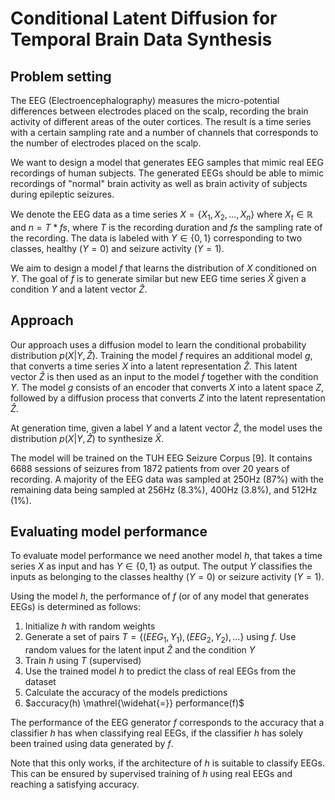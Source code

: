 # Conditional Latent Diffusion for Temporal Brain Data Synthesis

## Problem setting

The EEG (Electroencephalography) measures the micro-potential differences between electrodes placed on the scalp, recording the brain activity of different areas of the outer cortices. The result is a time series with a certain sampling rate and a number of channels that corresponds to the number of electrodes placed on the scalp.

We want to design a model that generates EEG samples that mimic real EEG recordings of human subjects. The generated EEGs should be able to mimic recordings of "normal" brain activity as well as brain activity of subjects during epileptic seizures.

We denote the EEG data as a time series $X = \{X_1, X_2, ..., X_n\}$ where $X_t ∈ \mathbb{R}$ and $n = T * fs$, where $T$ is the recording duration and $fs$ the sampling rate of the recording. The data is labeled with $Y ∈ \{0, 1\}$ corresponding to two classes, healthy ($Y = 0$) and seizure activity ($Y = 1$).

We aim to design a model $f$ that learns the distribution of $X$ conditioned on $Y$. The goal of $f$ is to generate similar but new EEG time series $\hat{X}$ given a condition $Y$ and a latent vector $\hat{Z}$.


## Approach

Our approach uses a diffusion model to learn the conditional probability distribution $p(X | Y, \hat{Z})$. Training the model $f$ requires an additional model $g$, that converts a time series $X$ into a latent representation $\hat{Z}$. This latent vector $\hat{Z}$ is then used as an input to the model $f$ together with the condition $Y$. The model $g$ consists of an encoder that converts $X$ into a latent space $Z$, followed by a diffusion process that converts $Z$ into the latent representation $\hat{Z}$.

At generation time, given a label $Y$ and a latent vector $\hat{Z}$, the model uses the distribution $p(X | Y, \hat{Z})$ to synthesize $\hat{X}$.

The model will be trained on the TUH EEG Seizure Corpus [9]. It contains 6688 sessions of seizures from 1872 patients from over 20 years of recording. A majority of the EEG data was sampled at 250Hz (87%) with the remaining data being sampled at 256Hz (8.3%), 400Hz (3.8%), and 512Hz (1%).


## Evaluating model performance

To evaluate model performance we need another model $h$, that takes a time series $X$ as input and has $Y \in \{0, 1\}$ as output. The output $Y$ classifies the inputs as belonging to the classes healthy ($Y = 0$) or seizure activity ($Y = 1$).

Using the model $h$, the performance of $f$ (or of any model that generates EEGs) is determined as follows:

1. Initialize $h$ with random weights
2. Generate a set of pairs $T = \{(EEG_1, Y_1), (EEG_2, Y_2), …\}$ using $f$. Use random values for the latent input $\hat{Z}$ and the condition $Y$
3. Train $h$ using $T$ (supervised)
4. Use the trained model $h$ to predict the class of real EEGs from the dataset
5. Calculate the accuracy of the models predictions
6. $accuracy(h) \mathrel{\widehat{=}} performance(f)$ 

The performance of the EEG generator $f$ corresponds to the accuracy that a classifier $h$ has when classifying real EEGs, if the classifier $h$ has solely been trained using data generated by $f$.

Note that this only works, if the architecture of $h$ is suitable to classify EEGs. This can be ensured by supervised training of $h$ using real EEGs and reaching a satisfying accuracy.
